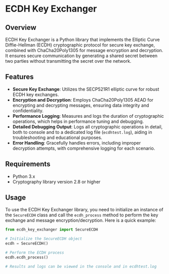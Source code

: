 # ECDH Key Exchanger

## Overview
ECDH Key Exchanger is a Python library that implements the Elliptic Curve Diffie-Hellman (ECDH) cryptographic protocol for secure key exchange, combined with ChaCha20Poly1305 for message encryption and decryption. It ensures secure communication by generating a shared secret between two parties without transmitting the secret over the network.

## Features
- **Secure Key Exchange**: Utilizes the SECP521R1 elliptic curve for robust ECDH key exchanges.
- **Encryption and Decryption**: Employs ChaCha20Poly1305 AEAD for encrypting and decrypting messages, ensuring data integrity and confidentiality.
- **Performance Logging**: Measures and logs the duration of cryptographic operations, which helps in performance tuning and debugging.
- **Detailed Debugging Output**: Logs all cryptographic operations in detail, both to console and to a dedicated log file (`ecdhtest.log`), aiding in troubleshooting and educational purposes.
- **Error Handling**: Gracefully handles errors, including improper decryption attempts, with comprehensive logging for each scenario.

## Requirements
- Python 3.x
- Cryptography library version 2.8 or higher

## Usage
To use the ECDH Key Exchanger library, you need to initialize an instance of the `SecureECDH` class and call the `ecdh_process` method to perform the key exchange and message encryption/decryption. Here is a quick example:

```python
from ecdh_key_exchanger import SecureECDH

# Initialize the SecureECDH object
ecdh = SecureECDH()

# Perform the ECDH process
ecdh.ecdh_process()

# Results and logs can be viewed in the console and in ecdhtest.log
